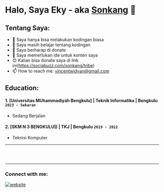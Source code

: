 # Halo, Saya Eky - aka [Sonkang](https://www.youtube.com/@SON.KANG142) 👋
## Tentang Saya:
- 🔭 Saya hanya bisa melakukan kodingan biasa
- 🌱 Saya masih belajar tentang kodingan
- 👯 Saya berharap di donate
- 🤔 Saya memerlukan ide untuk konten saya
- 😊 Kalian bisa donate saya di link ini(https://sociabuzz.com/sonkang/tribe) 
- 📫 How to reach me: vincentwidyan@gmail.com

## Education:

#### 1. [Universitas MUhammadiyah Bengkulu] | Teknik Informatika | Bengkulu `2023 - Sekaran`
   - Sedang Berjalan

 #### 2. [SKM N 3 BENGKULU]) | TKJ | Bengkulu `2019 - 2022`
   - Teknisi Komputer


---



<br />
<br />

---
### Connect with me:

[![website](./img/youtube-light.svg)](https://www.youtube.com/channel/UC22xix7qvwpYWnSQ5QEYtAQ#gh-light-mode-only)



[webdev]: https://github.com/vincentwidyan/vincentwidyan
